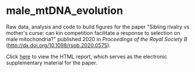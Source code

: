 # male_mtDNA_evolution
Raw data, analysis and code to build figures for the paper "Sibling rivalry vs mother's curse: can kin competition facilitate a response to selection on male mitochondria?" published 2020 in _Proceedings of the Royal Society B_ (http://dx.doi.org/10.1098/rspb.2020.0575). 

Click [here](https://tomkeaney.github.io/male_mtDNA_evolution/) to view the HTML report, which serves as the electronic supplementary material for the paper.
